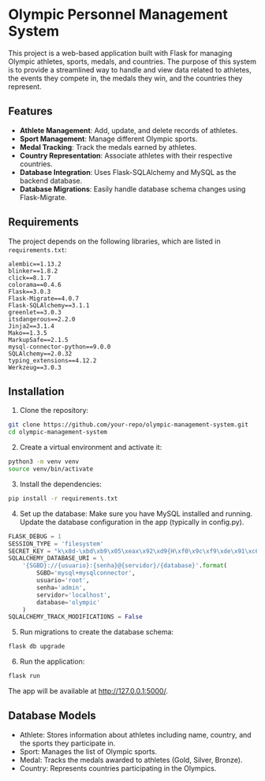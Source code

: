 # Olympic Personnel Management System

This project is a web-based application built with Flask for managing Olympic athletes, sports, medals, and countries. The purpose of this system is to provide a streamlined way to handle and view data related to athletes, the events they compete in, the medals they win, and the countries they represent.

## Features

- **Athlete Management**: Add, update, and delete records of athletes.
- **Sport Management**: Manage different Olympic sports.
- **Medal Tracking**: Track the medals earned by athletes.
- **Country Representation**: Associate athletes with their respective countries.
- **Database Integration**: Uses Flask-SQLAlchemy and MySQL as the backend database.
- **Database Migrations**: Easily handle database schema changes using Flask-Migrate.

## Requirements

The project depends on the following libraries, which are listed in `requirements.txt`:

```plaintext
alembic==1.13.2
blinker==1.8.2
click==8.1.7
colorama==0.4.6
Flask==3.0.3
Flask-Migrate==4.0.7
Flask-SQLAlchemy==3.1.1
greenlet==3.0.3
itsdangerous==2.2.0
Jinja2==3.1.4
Mako==1.3.5
MarkupSafe==2.1.5
mysql-connector-python==9.0.0
SQLAlchemy==2.0.32
typing_extensions==4.12.2
Werkzeug==3.0.3
```

## Installation
1. Clone the repository:

```bash
git clone https://github.com/your-repo/olympic-management-system.git
cd olympic-management-system
```
2. Create a virtual environment and activate it:

```bash
python3 -m venv venv
source venv/bin/activate
```
3. Install the dependencies:

```bash
pip install -r requirements.txt
```
4. Set up the database: Make sure you have MySQL installed and running. Update the database configuration in the app (typically in config.py).

```python
FLASK_DEBUG = 1
SESSION_TYPE = 'filesystem'
SECRET_KEY = "k\x8d-\xbd\xb9\x05\xeax\x92\xd9{H\xf0\x9c\xf9\xde\x91\xc6\xe6\xa8\x14\xf9\x89t"
SQLALCHEMY_DATABASE_URI = \
    '{SGBD}://{usuario}:{senha}@{servidor}/{database}'.format(
        SGBD='mysql+mysqlconnector',
        usuario='root',
        senha='admin',
        servidor='localhost',
        database='olympic'
    )
SQLALCHEMY_TRACK_MODIFICATIONS = False
```
5. Run migrations to create the database schema:
```bash
flask db upgrade
```
6. Run the application:
```bash
flask run
```
The app will be available at http://127.0.0.1:5000/.

## Database Models
- Athlete: Stores information about athletes including name, country, and the sports they participate in.
- Sport: Manages the list of Olympic sports.
- Medal: Tracks the medals awarded to athletes (Gold, Silver, Bronze).
- Country: Represents countries participating in the Olympics.
